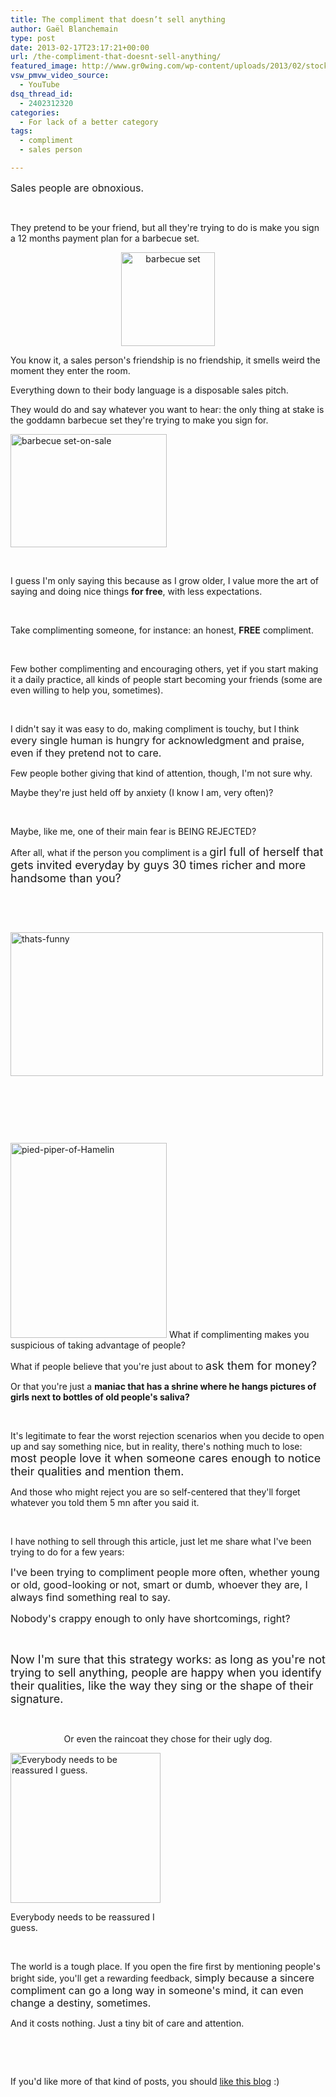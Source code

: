 ```yaml
---
title: The compliment that doesn’t sell anything
author: Gaël Blanchemain
type: post
date: 2013-02-17T23:17:21+00:00
url: /the-compliment-that-doesnt-sell-anything/
featured_image: http://www.gr0wing.com/wp-content/uploads/2013/02/stock-dropping.jpg
vsw_pmvw_video_source:
  - YouTube
dsq_thread_id:
  - 2402312320
categories:
  - For lack of a better category
tags:
  - compliment
  - sales person

---
```

<span style="font-size: 16px;">Sales people are obnoxious.</span>

&nbsp;

They pretend to be your friend, but all they're trying to do is make you sign a 12 months payment plan for a barbecue set.

<p style="text-align: center;">
  <img class="aligncenter  wp-image-4718" alt="barbecue set" src="http://www.gr0wing.com/wp-content/uploads/2013/02/barbecue-set.jpg" width="150" height="150" srcset="https://www.gr0wing.com/wp-content/uploads/2013/02/barbecue-set.jpg 250w, https://www.gr0wing.com/wp-content/uploads/2013/02/barbecue-set-150x150.jpg 150w" sizes="(max-width: 150px) 100vw, 150px" />
</p>

<p style="text-align: center;">
  <!--more-->
</p>

You know it, a sales person's friendship is no friendship, it smells weird the moment they enter the room.

Everything down to their body language is a disposable sales pitch.

They would do and say whatever you want to hear: the only thing at stake is the goddamn barbecue set they're trying to make you sign for.

<img class="aligncenter size-full wp-image-4723" alt="barbecue set-on-sale" src="http://www.gr0wing.com/wp-content/uploads/2013/02/barbecue-set-on-sale.jpg" width="250" height="181" /> 

&nbsp;

I guess I'm only saying this because as I grow older, I value more the art of saying and doing nice things **for free**, with less expectations.

&nbsp;

Take complimenting someone, for instance: an honest, **FREE** compliment.

&nbsp;

Few bother complimenting and encouraging others, yet if you start making it a daily practice, all kinds of people start becoming your friends (some are even willing to help you, sometimes).

&nbsp;

I didn't say it was easy to do, making compliment is touchy, but I think <span style="font-size: 16px;">every single human is hungry for acknowledgment and praise, even if they pretend not to care.</span>

Few people bother giving that kind of attention, though, I'm not sure why.

Maybe they're just held off by anxiety (I know I am, very often)?

&nbsp;

Maybe, like me, one of their main fear is BEING REJECTED?

After all, what if the person you compliment is a <span style="font-size: 18px;">girl full of herself that gets invited everyday by guys 30 times richer and more handsome than you?</span>

&nbsp;

&nbsp;

<img class="alignleft size-full wp-image-4731" alt="thats-funny" src="http://www.gr0wing.com/wp-content/uploads/2013/02/thats-funny.gif" width="500" height="230" /> 

&nbsp;

&nbsp;

&nbsp;

<img class="wp-image-4728 alignleft" alt="pied-piper-of-Hamelin" src="http://www.gr0wing.com/wp-content/uploads/2013/02/pied-piper-of-Hamelin.jpg" width="250" height="312" srcset="https://www.gr0wing.com/wp-content/uploads/2013/02/pied-piper-of-Hamelin.jpg 320w, https://www.gr0wing.com/wp-content/uploads/2013/02/pied-piper-of-Hamelin-240x300.jpg 240w" sizes="(max-width: 250px) 100vw, 250px" /> What if complimenting makes you suspicious of taking advantage of people?

What if people believe that you're just about to <span style="font-size: 18px;">ask them for money?</span>

Or that you're just a **maniac that has a shrine where he hangs pictures of girls next to bottles of old people's saliva?**

&nbsp;

It's legitimate to fear the worst rejection scenarios when you decide to open up and say something nice, but in reality, there's nothing much to lose: <span style="font-size: 18px;">most people love it when someone cares enough to notice their qualities and mention them.</span>

And those who might reject you are so self-centered that they'll forget whatever you told them 5 mn after you said it.

&nbsp;

I have nothing to sell through this article, just let me share what I've been trying to do for a few years:

<span style="font-size: 16px;">I've been trying to compliment people more often, whether young or old, good-looking or not, smart or dumb, whoever they are, I always find something real to say.</span>

<span style="font-size: 16px;">Nobody's crappy enough to only have shortcomings, right?<br /> </span>

&nbsp;

<span style="font-size: 18px;">Now I'm sure that this strategy works: as long as you're not trying to sell anything, people are happy when you identify their qualities, like the way they sing or the shape of their signature.</span>

&nbsp;

<p style="text-align: center;">
  Or even the raincoat they chose for their ugly dog.
</p>

<div id="attachment_4762" style="width: 250px" class="wp-caption aligncenter">
  <img aria-describedby="caption-attachment-4762" class=" wp-image-4762  aligncenter" alt="Everybody needs to be reassured I guess." src="http://www.gr0wing.com/wp-content/uploads/2013/02/dogs-raincoat.jpg" width="240" height="240" srcset="https://www.gr0wing.com/wp-content/uploads/2013/02/dogs-raincoat.jpg 400w, https://www.gr0wing.com/wp-content/uploads/2013/02/dogs-raincoat-150x150.jpg 150w, https://www.gr0wing.com/wp-content/uploads/2013/02/dogs-raincoat-300x300.jpg 300w" sizes="(max-width: 240px) 100vw, 240px" />
  
  <p id="caption-attachment-4762" class="wp-caption-text">
    Everybody needs to be reassured I guess.
  </p>
</div>

&nbsp;

The world is a tough place. If you open the fire first by mentioning people's bright side, you'll get a rewarding feedback, <span style="font-size: 16px;">simply because a sincere compliment can go a long way in someone's mind, it can even change a destiny, sometimes.</span>

And it costs nothing. Just a tiny bit of care and attention.

&nbsp;

&nbsp;

If you'd like more of that kind of posts, you should <a href="http://www.facebook.com/GrowingTheRootsOfHappiness?ref=hl" target="_blank">like this blog</a> :)

&nbsp;
